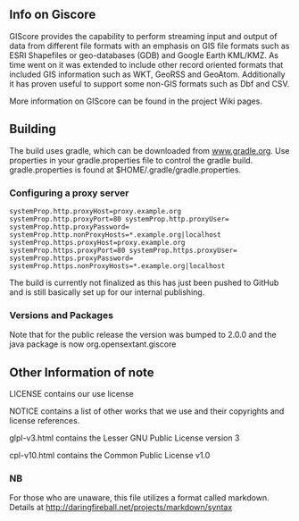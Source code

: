 ## Info on Giscore ##

GIScore provides the capability to perform streaming input and output of data from different 
file formats with an emphasis on GIS file formats such as ESRI Shapefiles or 
geo-databases (GDB) and Google Earth KML/KMZ. As time went on it was extended to include other 
record oriented formats that included GIS information such as WKT, GeoRSS and 
GeoAtom. Additionally it has proven useful to support some non-GIS formats such as Dbf and CSV.

More information on GIScore can be found in the project Wiki pages.

## Building ##

The build uses gradle, which can be downloaded from www.gradle.org. Use properties 
in your gradle.properties file to control the gradle build. gradle.properties is found at
$HOME/.gradle/gradle.properties.

### Configuring a proxy server ###

`
systemProp.http.proxyHost=proxy.example.org
systemProp.http.proxyPort=80
systemProp.http.proxyUser=
systemProp.http.proxyPassword=
systemProp.http.nonProxyHosts=*.example.org|localhost
systemProp.https.proxyHost=proxy.example.org
systemProp.https.proxyPort=80
systemProp.https.proxyUser=
systemProp.https.proxyPassword=
systemProp.https.nonProxyHosts=*.example.org|localhost
`

The build is currently not finalized as this has just been pushed to GitHub and is still
basically set up for our internal publishing.   

### Versions and Packages ###

Note that for the public release the version was bumped to 2.0.0 and the java package
is now org.opensextant.giscore

## Other Information of note ##

LICENSE contains our use license

NOTICE contains a list of other works that we use and their copyrights and license references.

glpl-v3.html contains the Lesser GNU Public License version 3

cpl-v10.html contains the Common Public License v1.0

### NB ###

For those who are unaware, this file utilizes a format called markdown. Details at http://daringfireball.net/projects/markdown/syntax
